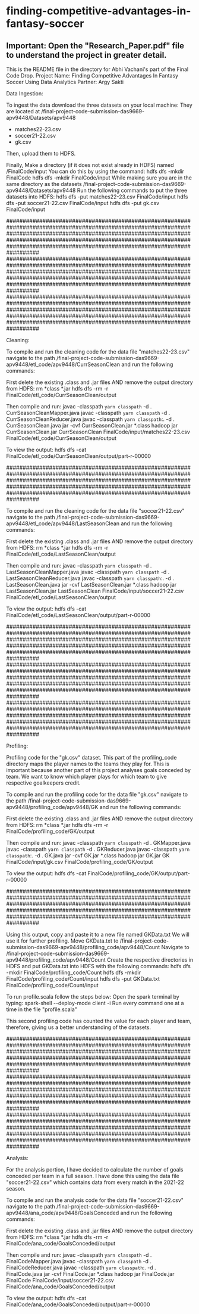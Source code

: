 # finding-competitive-advantages-in-fantasy-soccer

## Important: Open the "Research_Paper.pdf" file to understand the project in greater detail. 

This is the README file in the directory for Abhi Vachani's part of the Final Code Drop. 
Project Name: Finding Competitive Advantages In Fantasy Soccer Using Data Analytics
Partner: Argy Sakti 

Data Ingestion:

To ingest the data download the three datasets on your local machine:
They are located at /final-project-code-submission-das9669-apv9448/Datasets/apv9448
- matches22-23.csv
- soccer21-22.csv
- gk.csv

Then, upload them to HDFS.

Finally,
Make a directory (if it does not exist already in HDFS) named /FinalCode/input
You can do this by using the command: 
hdfs dfs -mkdir FinalCode
hdfs dfs -mkdir FinalCode/input
While making sure you are in the same directory as the datasets /final-project-code-submission-das9669-apv9448/Datasets/apv9448
Run the following commands to put the three datasets into HDFS:
hdfs dfs -put matches22-23.csv FinalCode/input
hdfs dfs -put soccer21-22.csv FinalCode/input
hdfs dfs -put gk.csv FinalCode/input

##################################################################################################################################################################################################################################################################################################
##################################################################################################################################################################################################################################################################################################
##################################################################################################################################################################################################################################################################################################

Cleaning: 

To compile and run the cleaning code for the data file "matches22-23.csv" navigate to the path /final-project-code-submission-das9669-apv9448/etl_code/apv9448/CurrSeasonClean and run the following commands: 

First delete the existing .class and .jar files AND remove the output directory from HDFS:
rm *class *.jar
hdfs dfs -rm -r FinalCode/etl_code/CurrSeasonClean/output

Then compile and run:
javac -classpath `yarn classpath` -d . CurrSeasonCleanMapper.java
javac -classpath `yarn classpath` -d . CurrSeasonCleanReducer.java
javac -classpath `yarn classpath`:. -d . CurrSeasonClean.java
jar -cvf CurrSeasonClean.jar *.class
hadoop jar CurrSeasonClean.jar CurrSeasonClean FinalCode/input/matches22-23.csv FinalCode/etl_code/CurrSeasonClean/output

To view the output: 
hdfs dfs -cat FinalCode/etl_code/CurrSeasonClean/output/part-r-00000

##################################################################################################################################################################################################################################################################################################

To compile and run the cleaning code for the data file "soccer21-22.csv" navigate to the path /final-project-code-submission-das9669-apv9448/etl_code/apv9448/LastSeasonClean and run the following commands: 

First delete the existing .class and .jar files AND remove the output directory from HDFS:
rm *class *.jar
hdfs dfs -rm -r FinalCode/etl_code/LastSeasonClean/output

Then compile and run:
javac -classpath `yarn classpath` -d . LastSeasonCleanMapper.java
javac -classpath `yarn classpath` -d . LastSeasonCleanReducer.java
javac -classpath `yarn classpath`:. -d . LastSeasonClean.java
jar -cvf LastSeasonClean.jar *.class
hadoop jar LastSeasonClean.jar LastSeasonClean FinalCode/input/soccer21-22.csv FinalCode/etl_code/LastSeasonClean/output

To view the output: 
hdfs dfs -cat FinalCode/etl_code/LastSeasonClean/output/part-r-00000

##################################################################################################################################################################################################################################################################################################
##################################################################################################################################################################################################################################################################################################
##################################################################################################################################################################################################################################################################################################

Profiling: 

Profiling code for the "gk.csv" dataset. 
This part of the profiling_code directory maps the player names to the teams they play for. 
This is important because another part of this project analyses goals conceded by team.
We want to know which player plays for which team to give respective goalkeepers credit. 

To compile and run the profiling code for the data file "gk.csv" navigate to the path /final-project-code-submission-das9669-apv9448/profiling_code/apv9448/GK and run the following commands: 

First delete the existing .class and .jar files AND remove the output directory from HDFS:
rm *class *.jar
hdfs dfs -rm -r FinalCode/profiling_code/GK/output

Then compile and run:
javac -classpath `yarn classpath` -d . GKMapper.java
javac -classpath `yarn classpath` -d . GKReducer.java
javac -classpath `yarn classpath`:. -d . GK.java
jar -cvf GK.jar *.class
hadoop jar GK.jar GK FinalCode/input/gk.csv FinalCode/profiling_code/GK/output

To view the output:
hdfs dfs -cat FinalCode/profiling_code/GK/output/part-r-00000

##################################################################################################################################################################################################################################################################################################

Using this output, copy and paste it to a new file named GKData.txt
We will use it for further profiling. 
Move GKData.txt to /final-project-code-submission-das9669-apv9448/profiling_code/apv9448/Count
Navigate to /final-project-code-submission-das9669-apv9448/profiling_code/apv9448/Count
Create the respective directories in HDFS and put GKData.txt into HDFS with the following commands: 
hdfs dfs -mkdir FinalCode/profiling_code/Count
hdfs dfs -mkdir FinalCode/profiling_code/Count/input
hdfs dfs -put GKData.txt FinalCode/profiling_code/Count/input

To run profile.scala follow the steps below:
Open the spark terminal by typing: spark-shell --deploy-mode client -i
Run every command one at a time in the file "profile.scala"

This second profiling code has counted the value for each player and team, therefore, giving us a better understanding of the datasets.

##################################################################################################################################################################################################################################################################################################
##################################################################################################################################################################################################################################################################################################
##################################################################################################################################################################################################################################################################################################

Analysis: 

For the analysis portion, I have decided to calculate the number of goals conceded per team in a full season. 
I have done this using the data file "soccer21-22.csv" which contains data from every match in the 2021-22 season. 

To compile and run the analysis code for the data file "soccer21-22.csv" navigate to the path /final-project-code-submission-das9669-apv9448/ana_code/apv9448/GoalsConceded and run the following commands: 

First delete the existing .class and .jar files AND remove the output directory from HDFS:
rm *class *.jar
hdfs dfs -rm -r FinalCode/ana_code/GoalsConceded/output

Then compile and run:
javac -classpath `yarn classpath` -d . FinalCodeMapper.java
javac -classpath `yarn classpath` -d . FinalCodeReducer.java
javac -classpath `yarn classpath`:. -d . FinalCode.java
jar -cvf FinalCode.jar *.class
hadoop jar FinalCode.jar FinalCode FinalCode/input/soccer21-22.csv FinalCode/ana_code/GoalsConceded/output

To view the output: 
hdfs dfs -cat FinalCode/ana_code/GoalsConceded/output/part-r-00000
